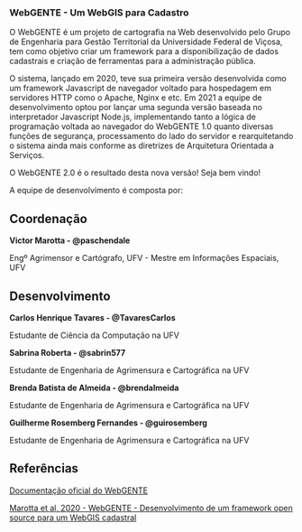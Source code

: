 ### WebGENTE - Um WebGIS para Cadastro

O WebGENTE é um projeto de cartografia na Web desenvolvido pelo Grupo de Engenharia para Gestão Territorial da Universidade Federal de Viçosa, tem como objetivo criar um framework para a disponibilização de dados cadastrais e criação de ferramentas para a administração pública.

O sistema, lançado em 2020, teve sua primeira versão desenvolvida como um framework Javascript de navegador voltado para hospedagem em servidores HTTP como o Apache, Nginx e etc. Em 2021 a equipe de desenvolvimento optou por lançar uma segunda versão baseada no interpretador Javascript Node.js, implementando tanto a lógica de programação voltada ao navegador do WebGENTE 1.0 quanto diversas funções de segurança, processamento do lado do servidor e rearquitetando o sistema ainda mais conforme as diretrizes de Arquitetura Orientada a Serviços.

O WebGENTE 2.0 é o resultado desta nova versão! Seja bem vindo!

A equipe de desenvolvimento é composta por:

## Coordenação
**Victor Marotta - @paschendale**

Engº Agrimensor e Cartógrafo, UFV - Mestre em Informações Espaciais, UFV

## Desenvolvimento
**Carlos Henrique Tavares - @TavaresCarlos**

Estudante de Ciência da Computação na UFV

**Sabrina Roberta - @sabrin577**

Estudante de Engenharia de Agrimensura e Cartográfica na UFV

**Brenda Batista de Almeida - @brendalmeida**

Estudante de Engenharia de Agrimensura e Cartográfica na UFV

**Guilherme Rosemberg Fernandes - @guirosemberg**

Estudante de Engenharia de Agrimensura e Cartográfica na UFV

## Referências

[Documentação oficial do WebGENTE](https://www.genteufv.com.br/webgente)

[Marotta et al, 2020 - WebGENTE - Desenvolvimento de um framework open source para um WebGIS cadastral](https://www.researchgate.net/publication/344570062_WEBGENTE_DESENVOLVIMENTO_DE_UM_FRAMEWORK_OPEN_SOURCE_PARA_UM_WEBGIS_CADASTRAL)

